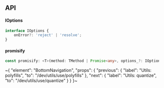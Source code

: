 

## API

#### IOptions

```ts
interface IOptions {
    onError?: 'reject' | 'resolve';
}
```

#### promisify

```ts
const promisify: <T>(method: TMethod | Promise<any>, options_?: IOptions) => (...args: any[]) => Promise<any>;
```


~{
  "element": "BottomNavigation",
  "props": {
    "previous": {
      "label": "Utils: polyfills",
      "to": "/dev/utils/use/polyfills"
    },
    "next": {
      "label": "Utils: quantize",
      "to": "/dev/utils/use/quantize"
    }
  }
}~